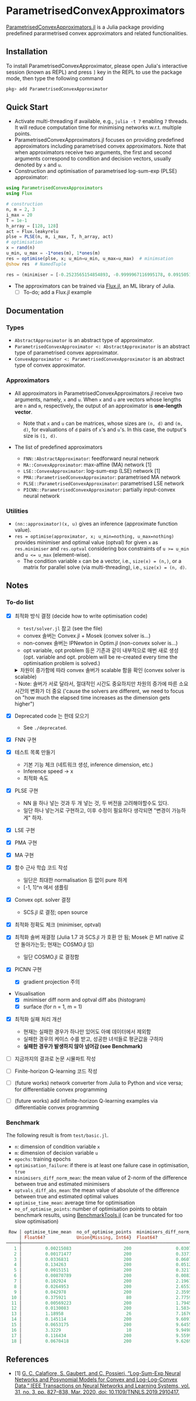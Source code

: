 # ParametrisedConvexApproximators

[ParametrisedConvexApproximators.jl](https://github.com/JinraeKim/ParametrisedConvexApproximators.jl) is a Julia package providing predefined pararmetrised convex approximators and related functionalities.

## Installation
To install ParametrisedConvexApproximator,
please open Julia's interactive session (known as REPL) and press `]` key
in the REPL to use the package mode, then type the following command

```julia
pkg> add ParametrisedConvexApproximator
```

## Quick Start
- Activate multi-threading if available, e.g., `julia -t 7` enabling `7` threads.
It will reduce computation time for minimising networks w.r.t. multiple points.
- ParametrisedConvexApproximators.jl focuses on providing predefined approximators including parametrised convex approximators.
Note that when approximators receive two arguments, the first and second arguments correspond to
condition and decision vectors, usually denoted by `x` and `u`.
- Construction and optimisation of parametrised log-sum-exp (PLSE) approximator:
```julia
using ParametrisedConvexApproximators
using Flux

# construction
n, m = 2, 3
i_max = 20
T = 1e-1
h_array = [128, 128]
act = Flux.leakyrelu
plse = PLSE(n, m, i_max, T, h_array, act)
# optimisation
x = rand(n)
u_min, u_max = -1*ones(m), 1*ones(m)
res = optimise(plse, x; u_min=u_min, u_max=u_max)  # minimsation
@show res  # NamedTuple
```

```julia
res = (minimiser = [-0.2523565154854893, -0.9999967116995178, 0.09150518836473269], optval = [0.2943142110436148])
```
- The approximators can be trained via [Flux.jl](https://github.com/FluxML/Flux.jl), an ML library of Julia.
    - [ ] To-do; add a Flux.jl example

## Documentation
### Types
- `AbstractApproximator` is an abstract type of approximator.
- `ParametrisedConvexApproximator <: AbstractApproximator` is an abstract type of parametrised convex approximator.
- `ConvexApproximator <: ParametrisedConvexApproximator` is an abstract type of convex approximator.

### Approximators
- All approximators in ParametrisedConvexApproximators.jl receive two arguments, namely, `x` and `u`.
When `x` and `u` are vectors whose lengths are `n` and `m`, respectively,
the output of an approximator is **one-length vector**.
    - Note that `x` and `u` can be matrices, whose sizes are `(n, d)` and `(m, d)`,
    for evaluations of `d` pairs of `x`'s and `u`'s.
    In this case, the output's size is `(1, d)`.

- The list of predefined approximators
    - `FNN::AbstractApproximator`: feedforward neural network
    - `MA::ConvexApproximator`: max-affine (MA) network [1]
    - `LSE::ConvexApproximator`: log-sum-exp (LSE) network [1]
    - `PMA::ParametrisedConvexApproximator`: parametrised MA network
    - `PLSE::ParametrisedConvexApproximator`: parametrised LSE network
    - `PICNN::ParametrisedConvexApproximator`: partially input-convex neural network

### Utilities
- `(nn::approximator)(x, u)` gives an inference (approximate function value).
- `res = optimise(approximator, x; u_min=nothing, u_max=nothing)` provides
minimiser and optimal value (optval) for given `x` as `res.minimiser` and `res.optval`
considering box constraints of `u >= u_min` and `u <= u_max` (element-wise).
    - The condition variable `x` can be a vector, i.e., `size(x) = (n,)`,
    or a matrix for parallel solve (via multi-threading), i.e., `size(x) = (n, d)`.


## Notes
### To-do list
- [x] 최적화 방식 결정 (decide how to write optimisation code)
    - `test/solver.jl` 참고 (see the file)
    - convex 솔버는 Convex.jl + Mosek (convex solver is...)
    - non-convex 솔버는 IPNewton in Optim.jl (non-convex solver is...)
    - opt variable, opt problem 등은 기존과 같이 내부적으로 매번 새로 생성 (opt. variable and opt. problem will be re-created every time the optimisation problem is solved.)
    <details>
    <summary>차원이 증가함에 따라 convex 솔버가 scalable 함을 확인 (convex solver is scalable)</summary>

    ```julia
    (n, m) = (N, N) = (1, 1)
    convex solver
      690.750 μs (4145 allocations: 253.30 KiB)
    non-convex solver (ipnewton)
      200.917 μs (3817 allocations: 245.88 KiB)
    (n, m) = (N, N) = (10, 10)
    convex solver
      1.202 ms (8788 allocations: 588.77 KiB)
    non-convex solver (ipnewton)
      956.000 μs (14722 allocations: 2.12 MiB)
    (n, m) = (N, N) = (100, 100)
    convex solver
      5.885 ms (54237 allocations: 3.92 MiB)
    non-convex solver (ipnewton)
      198.712 ms (983575 allocations: 856.71 MiB)
    ```

    </details>
    - Note: 솔버가 서로 달라서, 절대적인 시간도 중요하지만 차원의 증가에 따른 소요 시간의 변화가 더 중요
    ('cause the solvers are different, we need to focus on "how much the elapsed time increases as the dimension gets higher")
- [x] Deprecated code 는 한데 모으기
    - See `./deprecated`.
- [x] FNN 구현
- [x] 테스트 목록 만들기
    - 기본 기능 체크 (네트워크 생성, inference dimension, etc.)
    - Inference speed -> x
    - 최적화 속도
- [x] PLSE 구현
    - NN 을 하나 넣는 것과 두 개 넣는 것, 두 버전을 고려해야할수도 있다.
    - 일단 하나 넣는거로 구현하고, 이후 수정이 필요하다 생각되면 "변경이 가능하게" 하자.
- [x] LSE 구현
- [x] PMA 구현
- [x] MA 구현
- [x] 함수 근사 학습 코드 작성
    - 일단은 최대한 normalisation 등 없이 pure 하게
    - [-1, 1]^n 에서 샘플링
- [x] Convex opt. solver 결정
    - SCS.jl 로 결정; open source
- [x] 최적화 정확도 체크 (minimiser, optval)
- [x] 최적화 솔버 재결정 (Julia 1.7 과 SCS.jl 가 호환 안 됨; Mosek 은 M1 native 로 안 돌아가는듯; 현재는 COSMO.jl 임)
    - 일단 COSMO.jl 로 결정함
- [x] PICNN 구현
    - [x] gradient projection 주의
- Visualisation
    - [x] minimiser diff norm and optval diff abs (histogram)
    - [x] surface (for n = 1, m = 1)
- [x] 최적화 실패 처리 개선
    - 현재는 실패한 경우가 하나만 있어도 아예 데이터에서 제외함
    - 실패한 경우의 케이스 수를 받고, 성공한 녀석들로 평균값을 구하자
    - **실패한 경우가 발생하지 않아 넘어감 (see Benchmark)**
- [ ] 지금까지의 결과로 논문 시뮬파트 작성
- [ ] Finite-horizon Q-learning 코드 작성
- [ ] (future works) network converter from Julia to Python and vice versa;
for differentiable convex programming
- [ ] (future works) add infinite-horizon Q-learning examples via differentiable convex programming


### Benchmark
The following result is from `test/basic.jl`.
- `n`: dimension of condition variable `x`
- `m`: dimension of decision variable `u`
- `epochs`: training epochs
- `optimisation_failure`: if there is at least one failure case in optimisation, `true`
- `minimisers_diff_norm_mean`: the mean value of 2-norm of the difference between true and estimated minimisers
- `optvals_diff_abs_mean`: the mean value of absolute of the difference between true and estimated optimal values
- `optimise_time_mean`: average time for optimisation
- `no_of_optimise_points`: number of optimisation points to obtain benchmark results, using [BenchmarkTools.jl](https://github.com/JuliaCI/BenchmarkTools.jl) (can be truncated for too slow optimisation)
```julia
 Row │ optimise_time_mean  no_of_optimise_points  minimisers_diff_norm_mean  optvals_diff_abs_mean  n      m      epochs  approximator  optimisation_failure
     │ Float64?            Union{Missing, Int64}  Float64?                   Float64?               Int64  Int64  Int64   String        Bool
─────┼───────────────────────────────────────────────────────────────────────────────────────────────────────────────────────────────────────────────────────
   1 │         0.00215083                    200                 0.0307585              0.00891506      1      1     100  FNN                          false
   2 │         0.00171477                    200                 0.337122               0.125028        1      1     100  MA                           false
   3 │         0.0336831                     200                 0.0607105              0.126509        1      1     100  LSE                          false
   4 │         0.134263                      200                 0.0512199              0.0904881       1      1     100  PICNN                        false
   5 │         0.0015151                     200                 0.321775               0.0125168       1      1     100  PMA                          false
   6 │         0.00870789                    200                 0.00837253             0.00732863      1      1     100  PLSE                         false
   7 │         0.102924                      200                 2.1967                 0.593645       10     10     100  FNN                          false
   8 │         0.0264953                     200                 2.65532                0.318628       10     10     100  MA                           false
   9 │         0.042978                      200                 2.35952                0.263024       10     10     100  LSE                          false
  10 │         0.375921                       80                 2.77599                0.178636       10     10     100  PICNN                        false
  11 │         0.00569223                    200                 1.7945                 0.173026       10     10     100  PMA                          false
  12 │         0.0130083                     200                 1.58341                0.264676       10     10     100  PLSE                         false
  13 │         1.18958                        26                 7.16768                1.66083       100    100     100  FNN                          false
  14 │         0.145114                      200                 9.60918                0.197156      100    100     100  MA                           false
  15 │         0.0653175                     200                 9.64556                0.167201      100    100     100  LSE                          false
  16 │         3.3229                         10                 9.94982                0.917935      100    100     100  PICNN                        false
  17 │         0.116434                      200                 9.55993                0.265828      100    100     100  PMA                          false
  18 │         0.0670418                     200                 9.62691                0.431962      100    100     100  PLSE                         false
```

## References
- [1] [G. C. Calafiore, S. Gaubert, and C. Possieri, “Log-Sum-Exp Neural Networks and Posynomial Models for Convex and Log-Log-Convex Data,” IEEE Transactions on Neural Networks and Learning Systems, vol. 31, no. 3, pp. 827–838, Mar. 2020, doi: 10.1109/TNNLS.2019.2910417.](https://ieeexplore.ieee.org/abstract/document/8715799?casa_token=ptHxee1NJ30AAAAA:etAIY0UkR0yg6YK7mgtEzCzHavM0d6Cos1VNzpn0cw5hbiEnFnAxNDm1rflWjDAOa-iO6xU5Lg)
